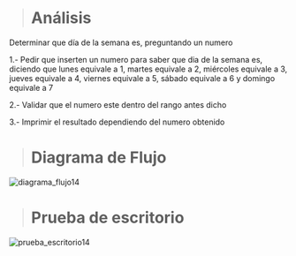 > # Análisis
Determinar que día de la semana es, preguntando un numero

1.- Pedir que inserten un numero para saber que dia de la semana es, diciendo que lunes equivale a 1, martes equivale a 2, miércoles equivale a 3, jueves equivale a 4, viernes equivale a 5, sábado equivale a 6 y domingo equivale a 7

2.- Validar que el numero este dentro del rango antes dicho

3.- Imprimir el resultado dependiendo del numero obtenido 
> # Diagrama de Flujo 
![diagrama_flujo14](https://github.com/Hilayani/ICI-Primera_parcial/assets/122384970/273e8cf3-e8b0-435a-8762-d44a40cd5b35)

> # Prueba de escritorio
![prueba_escritorio14](https://github.com/Hilayani/ICI-Primera_parcial/assets/122384970/e8f74193-b587-4ae2-960f-26b4c22d1d82)
